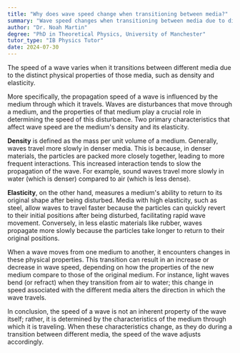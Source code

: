 ```yaml
---
title: "Why does wave speed change when transitioning between media?"
summary: "Wave speed changes when transitioning between media due to differences in the media's physical properties, such as density and elasticity."
author: "Dr. Noah Martin"
degree: "PhD in Theoretical Physics, University of Manchester"
tutor_type: "IB Physics Tutor"
date: 2024-07-30
---
```


The speed of a wave varies when it transitions between different media due to the distinct physical properties of those media, such as density and elasticity.

More specifically, the propagation speed of a wave is influenced by the medium through which it travels. Waves are disturbances that move through a medium, and the properties of that medium play a crucial role in determining the speed of this disturbance. Two primary characteristics that affect wave speed are the medium's density and its elasticity.

**Density** is defined as the mass per unit volume of a medium. Generally, waves travel more slowly in denser media. This is because, in denser materials, the particles are packed more closely together, leading to more frequent interactions. This increased interaction tends to slow the propagation of the wave. For example, sound waves travel more slowly in water (which is denser) compared to air (which is less dense).

**Elasticity**, on the other hand, measures a medium's ability to return to its original shape after being disturbed. Media with high elasticity, such as steel, allow waves to travel faster because the particles can quickly revert to their initial positions after being disturbed, facilitating rapid wave movement. Conversely, in less elastic materials like rubber, waves propagate more slowly because the particles take longer to return to their original positions.

When a wave moves from one medium to another, it encounters changes in these physical properties. This transition can result in an increase or decrease in wave speed, depending on how the properties of the new medium compare to those of the original medium. For instance, light waves bend (or refract) when they transition from air to water; this change in speed associated with the different media alters the direction in which the wave travels.

In conclusion, the speed of a wave is not an inherent property of the wave itself; rather, it is determined by the characteristics of the medium through which it is traveling. When these characteristics change, as they do during a transition between different media, the speed of the wave adjusts accordingly.
    
